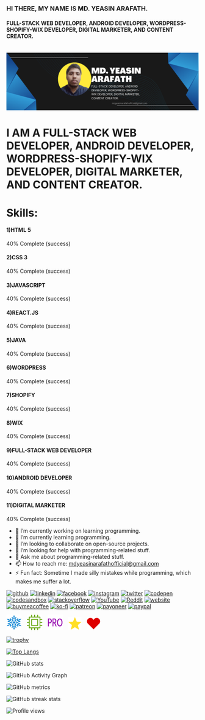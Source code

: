 <html>
   <head>
       <link href="https://cdn.jsdelivr.net/npm/bootstrap@5.2.0-beta1/dist/css/bootstrap.min.css" rel="stylesheet" integrity="sha384-0evHe/X+R7YkIZDRvuzKMRqM+OrBnVFBL6DOitfPri4tjfHxaWutUpFmBp4vmVor" crossorigin="anonymous">
   </head>
   <body>

### HI THERE, MY NAME IS MD. YEASIN ARAFATH.
#### FULL-STACK WEB DEVELOPER, ANDROID DEVELOPER, WORDPRESS-SHOPIFY-WIX DEVELOPER, DIGITAL MARKETER, AND CONTENT CREATOR.
<br>
<img src="https://github.com/MdYeasinArafath/MdYeasinArafath/blob/main/FINAL%20JOB.png"></img>
<br>
<h1>I AM A FULL-STACK WEB DEVELOPER, ANDROID DEVELOPER, WORDPRESS-SHOPIFY-WIX DEVELOPER, DIGITAL MARKETER, AND CONTENT CREATOR.</h1>

<h1>Skills:</h1>
   <h4> 1)HTML 5 </h4>
   <div class="progress">
  <div class="progress-bar progress-bar-success progress-bar-striped" role="progressbar"
  aria-valuenow="40" aria-valuemin="0" aria-valuemax="100" style="width:40%">
    40% Complete (success)
  </div>
</div>

   <h4> 2)CSS 3 </h4>
   <div class="progress">
  <div class="progress-bar progress-bar-success progress-bar-striped" role="progressbar"
  aria-valuenow="40" aria-valuemin="0" aria-valuemax="100" style="width:40%">
    40% Complete (success)
  </div>
</div>

   <h4> 3)JAVASCRIPT </h4>
   <div class="progress">
  <div class="progress-bar progress-bar-success progress-bar-striped" role="progressbar"
  aria-valuenow="40" aria-valuemin="0" aria-valuemax="100" style="width:40%">
    40% Complete (success)
  </div>
</div>

   <h4> 4)REACT.JS </h4>
   <div class="progress">
  <div class="progress-bar progress-bar-success progress-bar-striped" role="progressbar"
  aria-valuenow="40" aria-valuemin="0" aria-valuemax="100" style="width:40%">
    40% Complete (success)
  </div>
</div>

   <h4> 5)JAVA </h4>
   <div class="progress">
  <div class="progress-bar progress-bar-success progress-bar-striped" role="progressbar"
  aria-valuenow="40" aria-valuemin="0" aria-valuemax="100" style="width:40%">
    40% Complete (success)
  </div>
</div>

   <h4> 6)WORDPRESS </h4>
   <div class="progress">
  <div class="progress-bar progress-bar-success progress-bar-striped" role="progressbar"
  aria-valuenow="40" aria-valuemin="0" aria-valuemax="100" style="width:40%">
    40% Complete (success)
  </div>
</div>

   <h4> 7)SHOPIFY </h4>
   <div class="progress">
  <div class="progress-bar progress-bar-success progress-bar-striped" role="progressbar"
  aria-valuenow="40" aria-valuemin="0" aria-valuemax="100" style="width:40%">
    40% Complete (success)
  </div>
</div>

   <h4> 8)WIX </h4>
   <div class="progress">
  <div class="progress-bar progress-bar-success progress-bar-striped" role="progressbar"
  aria-valuenow="40" aria-valuemin="0" aria-valuemax="100" style="width:40%">
    40% Complete (success)
  </div>
</div>

   <h4> 9)FULL-STACK WEB DEVELOPER </h4>
   <div class="progress">
  <div class="progress-bar progress-bar-success progress-bar-striped" role="progressbar"
  aria-valuenow="40" aria-valuemin="0" aria-valuemax="100" style="width:40%">
    40% Complete (success)
  </div>
</div>

   <h4> 10)ANDROID DEVELOPER </h4>
   <div class="progress">
  <div class="progress-bar progress-bar-success progress-bar-striped" role="progressbar"
  aria-valuenow="40" aria-valuemin="0" aria-valuemax="100" style="width:40%">
    40% Complete (success)
  </div>
</div>

   <h4> 11)DIGITAL MARKETER </h4>
   <div class="progress">
  <div class="progress-bar progress-bar-success progress-bar-striped" role="progressbar"
  aria-valuenow="40" aria-valuemin="0" aria-valuemax="100" style="width:40%">
    40% Complete (success)
  </div>
</div>


- 🔭 I’m currently working on learning programming. 
- 🌱 I’m currently learning programming. 
- 👯 I’m looking to collaborate on open-source projects. 
- 🤔 I’m looking for help with programming-related stuff. 
- 💬 Ask me about programming-related stuff.  
- 📫 How to reach me: mdyeasinarafathofficial@gmail.com 
- ⚡ Fun fact: Sometime I made silly mistakes while programming, which makes me suffer a lot. 


[<img src='https://cdn.jsdelivr.net/npm/simple-icons@3.0.1/icons/github.svg' alt='github' height='40'>](https://github.com/MdYeasinArafath)  [<img src='https://cdn.jsdelivr.net/npm/simple-icons@3.0.1/icons/linkedin.svg' alt='linkedin' height='40'>](https://www.linkedin.com/in/https://www.linkedin.com/in/md-yeasin-arafath-097918214//)  [<img src='https://cdn.jsdelivr.net/npm/simple-icons@3.0.1/icons/facebook.svg' alt='facebook' height='40'>](https://www.facebook.com/md.yeasin.arafath.165/)  [<img src='https://cdn.jsdelivr.net/npm/simple-icons@3.0.1/icons/instagram.svg' alt='instagram' height='40'>](https://www.instagram.com/https://www.instagram.com/md.yeasin.arafath.165//)  [<img src='https://cdn.jsdelivr.net/npm/simple-icons@3.0.1/icons/twitter.svg' alt='twitter' height='40'>](https://twitter.com/https://twitter.com/MdYeasi54066810)  [<img src='https://cdn.jsdelivr.net/npm/simple-icons@3.0.1/icons/codepen.svg' alt='codepen' height='40'>](https://codepen.io/https://codepen.io/Md-Yeasin-Arafath)  [<img src='https://cdn.jsdelivr.net/npm/simple-icons@3.0.1/icons/codesandbox.svg' alt='codesandbox' height='40'>](https://codesandbox.io/u/https://codesandbox.io/u/Md.%20Yeasin%20Arafath)  [<img src='https://cdn.jsdelivr.net/npm/simple-icons@3.0.1/icons/stackoverflow.svg' alt='stackoverflow' height='40'>](https://stackoverflow.com/users/https://stackoverflow.com/users/19084966/md-yeasin-arafath?tab=profile)  [<img src='https://cdn.jsdelivr.net/npm/simple-icons@3.0.1/icons/youtube.svg' alt='YouTube' height='40'>](https://www.youtube.com/channel/https://www.youtube.com/channel/UCIt8fh9lM7gJkJWiuNAI7Cw)  [<img src='https://cdn.jsdelivr.net/npm/simple-icons@3.0.1/icons/reddit.svg' alt='Reddit' height='40'>](https://www.reddit.com/user/https://www.reddit.com/user/mdyeasinarafath)  [<img src='https://cdn.jsdelivr.net/npm/simple-icons@3.0.1/icons/icloud.svg' alt='website' height='40'>](www.mdyeasinarafath.com)  [<img src='https://cdn.jsdelivr.net/npm/simple-icons@3.0.1/icons/buymeacoffee.svg' alt='buymeacoffee' height='40'>](https://www.buymeacoffee.com/mdyeasinarafath)  [<img src='https://cdn.jsdelivr.net/npm/simple-icons@3.0.1/icons/ko-fi.svg' alt='ko-fi' height='40'>](www.ko-fi.com/mdyeasinarafath)  [<img src='https://cdn.jsdelivr.net/npm/simple-icons@3.0.1/icons/patreon.svg' alt='patreon' height='40'>](https://www.patreon.com/mdyeasinarafath)  [<img src='https://cdn.jsdelivr.net/npm/simple-icons@3.0.1/icons/payoneer.svg' alt='payoneer' height='40'>](https://www.payoneer.com/bd/)  [<img src='https://cdn.jsdelivr.net/npm/simple-icons@3.0.1/icons/paypal.svg' alt='paypal' height='40'>](https://www.paypal.com/us/home)  

<a href='https://archiveprogram.github.com/'><img src='https://raw.githubusercontent.com/acervenky/animated-github-badges/master/assets/acbadge.gif' width='40' height='40'></a> <a href='https://docs.github.com/en/developers'><img src='https://raw.githubusercontent.com/acervenky/animated-github-badges/master/assets/devbadge.gif' width='40' height='40'></a> <a href='https://github.com/pricing'><img src='https://raw.githubusercontent.com/acervenky/animated-github-badges/master/assets/pro.gif' width='40' height='40'></a> <a href='https://stars.github.com/'><img src='https://raw.githubusercontent.com/acervenky/animated-github-badges/master/assets/starbadge.gif' width='35' height='35'></a> <a href='https://docs.github.com/en/github/supporting-the-open-source-community-with-github-sponsors'><img src='https://raw.githubusercontent.com/acervenky/animated-github-badges/master/assets/sponsorbadge.gif' width='35' height='35'></a> 

[![trophy](https://github-profile-trophy.vercel.app/?username=MdYeasinArafath)](https://github.com/ryo-ma/github-profile-trophy)

[![Top Langs](https://github-readme-stats.vercel.app/api/top-langs/?username=MdYeasinArafath)](https://github.com/anuraghazra/github-readme-stats)

![GitHub stats](https://github-readme-stats.vercel.app/api?username=MdYeasinArafath&show_icons=true&count_private=true)  

![GitHub Activity Graph](https://activity-graph.herokuapp.com/graph?username=MdYeasinArafath)  

![GitHub metrics](https://metrics.lecoq.io/MdYeasinArafath)  

![GitHub streak stats](https://github-readme-streak-stats.herokuapp.com/?user=MdYeasinArafath)  

![Profile views](https://gpvc.arturio.dev/MdYeasinArafath)  

 <script src="https://cdn.jsdelivr.net/npm/bootstrap@5.2.0-beta1/dist/js/bootstrap.bundle.min.js" integrity="sha384-pprn3073KE6tl6bjs2QrFaJGz5/SUsLqktiwsUTF55Jfv3qYSDhgCecCxMW52nD2" crossorigin="anonymous"></script>
 </body>
 </html>
